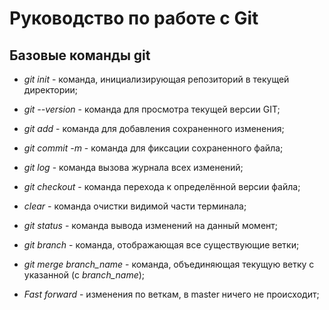 # Руководство по работе с Git

## Базовые команды git

* *git init* - команда, инициализирующая репозиторий в текущей директории;

* *git --version* - команда для просмотра текущей версии GIT;

* *git add* - команда для добавления сохраненного изменения;

* *git commit -m* - команда для фиксации сохраненного файла;

* *git log* - команда вызова журнала всех изменений;

* *git checkout* - команда перехода к определённой версии файла;

* *clear* - команда очистки видимой части терминала;

* *git status* - команда вывода изменений на данный момент;

* *git branch* - команда, отображающая все существующие ветки;

* *git merge branch_name* - команда, объединяющая текущую ветку с указанной (с *branch_name*);

* _Fast forward_ - изменения по веткам, в master ничего не происходит;
